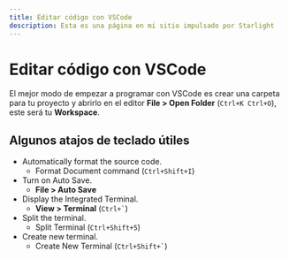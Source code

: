 ```yaml
---
title: Editar código con VSCode
description: Esta es una página en mi sitio impulsado por Starlight
---
```

# Editar código con VSCode
El mejor modo de empezar a programar con VSCode es crear una carpeta para tu proyecto y abrirlo en el editor **File > Open Folder** (`Ctrl+K Ctrl+O`), este será tu **Workspace**.

## Algunos atajos de teclado útiles
- Automatically format the source code.
  - Format Document command (`Ctrl+Shift+I`)
- Turn on Auto Save.
  - **File > Auto Save**
- Display the Integrated Terminal.
  - **View > Terminal** (<code>Ctrl+&#96;</code>)
- Split the terminal.
  - Split Terminal (`Ctrl+Shift+5`)
- Create new terminal.
  - Create New Terminal (<code>Ctrl+Shift+&#96;</code>)